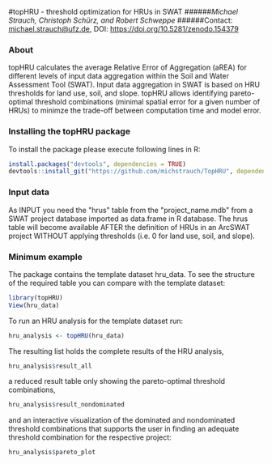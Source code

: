 #topHRU - threshold optimization for HRUs in SWAT
######*Michael Strauch, Christoph Schürz, and Robert Schweppe*
######Contact: michael.strauch@ufz.de, DOI: https://doi.org/10.5281/zenodo.154379

### About
topHRU calculates the average Relative Error of Aggregation (aREA) for different levels of input data aggregation within the Soil and Water Assessment Tool (SWAT). Input data aggregation in SWAT is based on HRU thresholds for land use, soil, and slope. topHRU allows identifying pareto-optimal threshold combinations (minimal spatial error for a given number of HRUs) to minimze the trade-off between computation time and model error.

### Installing the topHRU package
To install the package please execute following lines in R:


```r
install.packages("devtools", dependencies = TRUE)
devtools::install_git("https://github.com/michstrauch/TopHRU", dependencies = TRUE)

```

### Input data
As INPUT you need the "hrus" table from the "project_name.mdb" from a SWAT project database imported as data.frame in R database. The hrus table will become available AFTER the definition of HRUs in an ArcSWAT project WITHOUT applying thresholds 
(i.e. 0 for land use, soil, and slope).

### Minimum example
The package contains the template dataset hru_data. 
To see the structure of the required table you can compare with the template dataset:

```r
library(topHRU)
View(hru_data)
```


To run an HRU analysis for the template dataset run:

```r
hru_analysis <- topHRU(hru_data)
```

The resulting list holds the complete results of the HRU analysis,

```r
hru_analysis$result_all
```

a reduced result table only showing the pareto-optimal threshold combinations,

```r
hru_analysis$result_nondominated
```

and an interactive visualization of the dominated and nondominated threshold combinations that supports the user in finding an adequate threshold combination for the respective project:

```r
hru_analysis$pareto_plot
```
